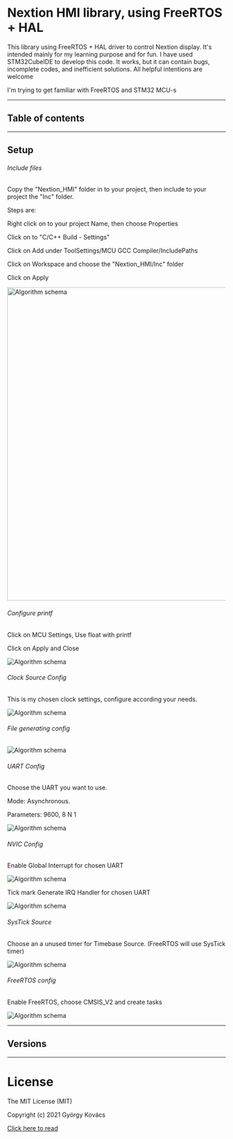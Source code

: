 # Nextion HMI library, using FreeRTOS + HAL

This library using FreeRTOS + HAL driver to control Nextion display. It's intended mainly for my learning purpose and for fun. I have used STM32CubeIDE to develop this code.
It works, but it can contain bugs, incomplete codes, and inefficient solutions. All helpful intentions are welcome

I'm trying to get familiar with FreeRTOS and STM32 MCU-s

---

## Table of contents

---

## Setup

###### Include files

Copy the "Nextion_HMI" folder in to your project, then include to your project the "Inc" folder. 

Steps are: 

Right click on to your project Name, then choose Properties

Click on to "C/C++ Build  -  Settings"

Click on Add under ToolSettings/MCU GCC Compiler/IncludePaths

Click on Workspace and choose the "Nextion_HMI/Inc" folder

Click on Apply

<img title="" src="./images/Include_Header.jpg" alt="Algorithm schema" data-align="center" width="720">

###### Configure printf

Click on MCU Settings, Use float with printf

Click on Apply and Close

<img title="" src="./images/Project_Setting_sprintf.jpg" alt="Algorithm schema" data-align="center">

###### Clock Source Config

This is my chosen clock settings, configure according your needs.

![Algorithm schema](./images/ClockTree72MHz_HSE.jpg)

###### File generating config

![Algorithm schema](./images/Project_Config.jpg)

###### UART Config

Choose the UART you want to use.

Mode: Asynchronous.

Parameters: 9600, 8 N 1

![Algorithm schema](./images/USART_Parameter.jpg)

###### NVIC Config

Enable Global Interrupt for chosen UART

![Algorithm schema](./images/NVIC_Config.jpg)

Tick mark Generate IRQ Handler for chosen UART

![Algorithm schema](./images/NVIC_Config2.jpg)

###### SysTick Source

Choose an a unused timer for Timebase Source. (FreeRTOS will use SysTick timer)

![Algorithm schema](./images/SYS_TimeBase.jpg)

###### FreeRTOS config

Enable FreeRTOS, choose CMSIS_V2 and create tasks

![Algorithm schema](./images/FREERTOS_CMSISv2.jpg)

---

## Versions

---

# License

The MIT License (MIT)

Copyright (c) 2021 György Kovács

[Click here to read](https://github.com/djuseeq/Nextion_FreeRTOS/blob/main/LICENSE)
